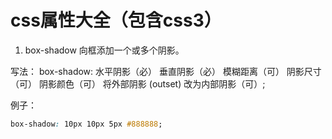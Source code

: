 # css属性大全（包含css3）

1. box-shadow 向框添加一个或多个阴影。

写法：
box-shadow: 水平阴影（必） 垂直阴影（必） 模糊距离（可） 阴影尺寸（可） 阴影颜色（可） 将外部阴影 (outset) 改为内部阴影（可）;

例子：


```css
box-shadow: 10px 10px 5px #888888;
```




